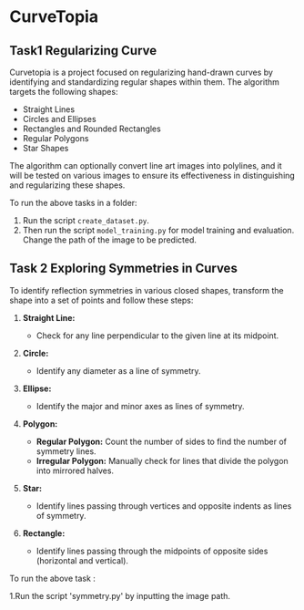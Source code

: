# CurveTopia
## Task1 Regularizing Curve
Curvetopia is a project focused on regularizing hand-drawn curves by identifying and standardizing regular shapes within them. The algorithm targets the following shapes:

- Straight Lines
- Circles and Ellipses
- Rectangles and Rounded Rectangles
- Regular Polygons
- Star Shapes

The algorithm can optionally convert line art images into polylines, and it will be tested on various images to ensure its effectiveness in distinguishing and regularizing these shapes.

To run the above tasks in a folder:

1. Run the script `create_dataset.py`.
3. Then run the script `model_training.py` for model training and evaluation. Change the path of the image to be predicted.

## Task 2 Exploring Symmetries in Curves

To identify reflection symmetries in various closed shapes, transform the shape into a set of points and follow these steps:

1. **Straight Line:**
   - Check for any line perpendicular to the given line at its midpoint.

2. **Circle:**
   - Identify any diameter as a line of symmetry.

3. **Ellipse:**
   - Identify the major and minor axes as lines of symmetry.

4. **Polygon:**
   - **Regular Polygon:** Count the number of sides to find the number of symmetry lines.
   - **Irregular Polygon:** Manually check for lines that divide the polygon into mirrored halves.

5. **Star:**
   - Identify lines passing through vertices and opposite indents as lines of symmetry.

6. **Rectangle:**
   - Identify lines passing through the midpoints of opposite sides (horizontal and vertical).
     
To run the above task :

1.Run the script 'symmetry.py' by inputting the image path.


